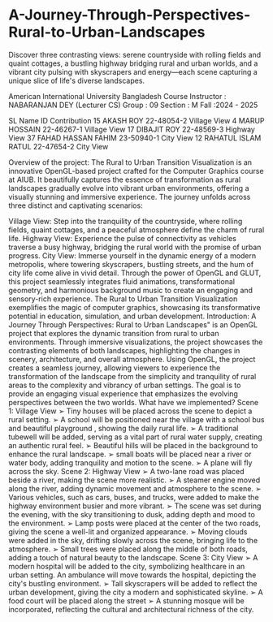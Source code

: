 # A-Journey-Through-Perspectives-Rural-to-Urban-Landscapes
Discover three contrasting views: serene countryside with rolling fields and quaint cottages, a bustling highway bridging rural and urban worlds, and a vibrant city pulsing with skyscrapers and energy—each scene capturing a unique slice of life's diverse landscapes.

American International University Bangladesh Course Instructor : NABARANJAN DEY (Lecturer CS) Group : 09 Section : M Fall :2024 - 2025

SL Name ID Contribution 15 AKASH ROY 22-48054-2 Village View 4 MARUP HOSSAIN 22-46267-1 Village View 17 DIBAJIT ROY 22-48569-3 Highway View 37 FAHAD HASSAN FAHIM 23-50940-1 City View 12 RAHATUL ISLAM RATUL 22-47654-2 City View

Overview of the project: The Rural to Urban Transition Visualization is an innovative OpenGL-based project crafted for the Computer Graphics course at AIUB. It beautifully captures the essence of transformation as rural landscapes gradually evolve into vibrant urban environments, offering a visually stunning and immersive experience. The journey unfolds across three distinct and captivating scenarios:

Village View: Step into the tranquility of the countryside, where rolling fields, quaint cottages, and a peaceful atmosphere define the charm of rural life.
Highway View: Experience the pulse of connectivity as vehicles traverse a busy highway, bridging the rural world with the promise of urban progress.
City View: Immerse yourself in the dynamic energy of a modern metropolis, where towering skyscrapers, bustling streets, and the hum of city life come alive in vivid detail. Through the power of OpenGL and GLUT, this project seamlessly integrates fluid animations, transformational geometry, and harmonious background music to create an engaging and sensory-rich experience. The Rural to Urban Transition Visualization exemplifies the magic of computer graphics, showcasing its transformative potential in education, simulation, and urban development. Introduction: A Journey Through Perspectives: Rural to Urban Landscapes" is an OpenGL project that explores the dynamic transition from rural to urban environments. Through immersive visualizations, the project showcases the contrasting elements of both landscapes, highlighting the changes in scenery, architecture, and overall atmosphere. Using OpenGL, the project creates a seamless journey, allowing viewers to experience the transformation of the landscape from the simplicity and tranquility of rural areas to the complexity and vibrancy of urban settings. The goal is to provide an engaging visual experience that emphasizes the evolving perspectives between the two worlds. What have we implemented? Scene 1: Village View ➢ Tiny houses will be placed across the scene to depict a rural setting. ➢ A school will be positioned near the village with a school bus and beautiful playground , showing the daily rural life. ➢ A traditional tubewell will be added, serving as a vital part of rural water supply, creating an authentic rural feel. ➢ Beautiful hills will be placed in the background to enhance the rural landscape. ➢ small boats will be placed near a river or water body, adding tranquility and motion to the scene. ➢ A plane will fly across the sky. Scene 2: Highway View ➢ A two-lane road was placed beside a river, making the scene more realistic. ➢ A steamer engine moved along the river, adding dynamic movement and atmosphere to the scene. ➢ Various vehicles, such as cars, buses, and trucks, were added to make the highway environment busier and more vibrant. ➢ The scene was set during the evening, with the sky transitioning to dusk, adding depth and mood to the environment. ➢ Lamp posts were placed at the center of the two roads, giving the scene a well-lit and organized appearance. ➢ Moving clouds were added in the sky, drifting slowly across the scene, bringing life to the atmosphere. ➢ Small trees were placed along the middle of both roads, adding a touch of natural beauty to the landscape. Scene 3: City View ➢ A modern hospital will be added to the city, symbolizing healthcare in an urban setting. An ambulance will move towards the hospital, depicting the city's bustling environment. ➢ Tall skyscrapers will be added to reflect the urban development, giving the city a modern and sophisticated skyline. ➢ A food court will be placed along the street ➢ A stunning mosque will be incorporated, reflecting the cultural and architectural richness of the city.

